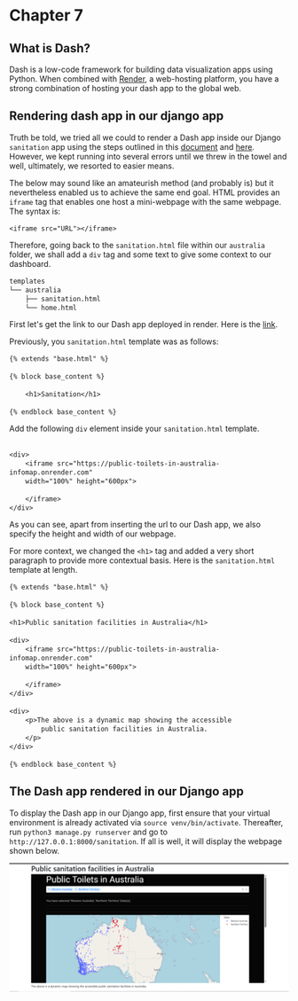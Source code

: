 # Chapter 7 

## What is Dash?

Dash is a low-code framework for building data visualization apps using Python. When combined with [Render](https://render.com/), a web-hosting platform, you have a strong combination of hosting your dash app to the global web.


## Rendering dash app in our django app

Truth be told, we tried all we could to render a Dash app inside our Django `sanitation` app using the steps outlined in this [document](https://www.etemkeskin.com/index.php/2020/11/08/how-is-dash-plotly-data-visualization-framework-used-in-django/?utm_source=pocket_shared) and [here](https://www.etemkeskin.com/index.php/2020/11/08/how-is-dash-plotly-data-visualization-framework-used-in-django/?utm_source=pocket_shared). However, we kept running into several errors until we threw in the towel and well, ultimately, we resorted to easier means. 

The below may sound like an amateurish method (and probably is) but it nevertheless enabled us to achieve the same end goal. HTML provides an `iframe` tag that enables one host a mini-webpage with the same webpage. The syntax is:

```
<iframe src="URL"></iframe>
```

Therefore, going back to the `sanitation.html` file within our `australia` folder, we shall add a `div` tag and some text to give some context to our dashboard.

```
templates
└── australia
    ├── sanitation.html
    └── home.html

```

First let's get the link to our Dash app deployed in render. Here is the [link](https://public-toilets-in-australia-infomap.onrender.com/). 

Previously, you `sanitation.html` template was as follows:

```
{% extends "base.html" %}

{% block base_content %}

    <h1>Sanitation</h1>

{% endblock base_content %}

```

Add the following `div` element inside your `sanitation.html` template. 

```

<div>
    <iframe src="https://public-toilets-in-australia-infomap.onrender.com" 
    width="100%" height="600px">

    </iframe>
</div>
```

As you can see, apart from inserting the url to our Dash app, we also specify the height and width of our webpage. 

For more context, we changed the `<h1>` tag and added a very short paragraph to provide more contextual basis. Here is the `sanitation.html` template at length.

```
{% extends "base.html" %}

{% block base_content %}

<h1>Public sanitation facilities in Australia</h1>

<div>
    <iframe src="https://public-toilets-in-australia-infomap.onrender.com" 
    width="100%" height="600px">

    </iframe>
</div>

<div>
    <p>The above is a dynamic map showing the accessible 
        public sanitation facilities in Australia.
    </p>
</div>

{% endblock base_content %}

```

## The Dash app rendered in our Django app

To display the Dash app in our Django app, first ensure that your virtual environment is already activated via `source venv/bin/activate`. Thereafter, run `python3 manage.py runserver` and go to `http://127.0.0.1:8000/sanitation`. If all is well, it will display the webpage shown below.


![](./images/dash_app_sanitation.PNG)



